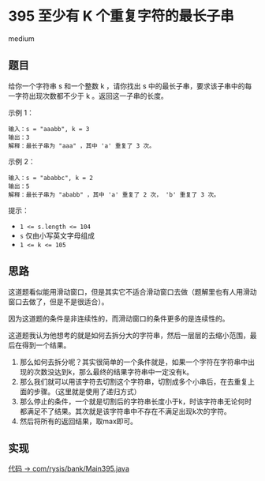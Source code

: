 # 395 至少有 K 个重复字符的最长子串

medium

## 题目

给你一个字符串 s 和一个整数 k ，请你找出 s 中的最长子串，要求该子串中的每一字符出现次数都不少于 k 。返回这一子串的长度。

示例 1：
```
输入：s = "aaabb", k = 3
输出：3
解释：最长子串为 "aaa" ，其中 'a' 重复了 3 次。
```
示例 2：
```
输入：s = "ababbc", k = 2
输出：5
解释：最长子串为 "ababb" ，其中 'a' 重复了 2 次， 'b' 重复了 3 次。
```

提示：
- `1 <= s.length <= 104`
- `s` 仅由小写英文字母组成
- `1 <= k <= 105`

## 思路

这道题看似能用滑动窗口，但是其实它不适合滑动窗口去做（题解里也有人用滑动窗口去做了，但是不是很适合）。

因为这道题的条件是非连续性的，而滑动窗口的条件更多的是连续性的。

这道题我认为他想考的就是如何去拆分大的字符串，然后一层层的去缩小范围，最后在得到一个结果。

1. 那么如何去拆分呢？其实很简单的一个条件就是，如果一个字符在字符串中出现的次数没达到k，那么最终的结果字符串中一定没有k。
2. 那么我们就可以用该字符去切割这个字符串，切割成多个小串后，在去重复上面的步骤。（这里就是使用了递归方式）
3. 那么停止的条件，一个就是切割后的字符串长度小于k，时该字符串无论何时都满足不了结果。其次就是该字符串中不存在不满足出现k次的字符。
4. 然后将所有的返回结果，取max即可。

## 实现

[代码 -> com/rysis/bank/Main395.java](../../src/com/rysis/bank/Main395.java)